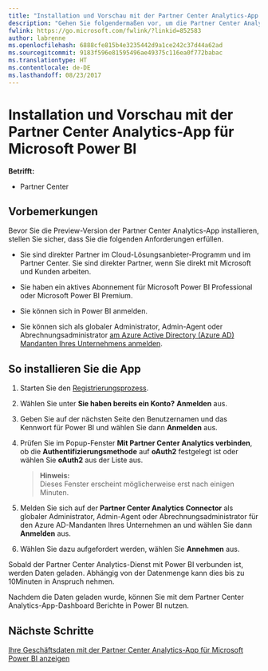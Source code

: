 ```yaml
---
title: "Installation und Vorschau mit der Partner Center Analytics-App für Microsoft Power BI | Partner Center"
description: "Gehen Sie folgendermaßen vor, um die Partner Center Analytics-App für Power BI anzusehen (für direkte Partner im CSP)."
fwlink: https://go.microsoft.com/fwlink/?linkid=852583
author: labrenne
ms.openlocfilehash: 6888cfe815b4e3235442d9a1ce242c37d44a62ad
ms.sourcegitcommit: 9183f596e81595496ae49375c116ea0f772babac
ms.translationtype: HT
ms.contentlocale: de-DE
ms.lasthandoff: 08/23/2017
---
```

# <a name="install-and-preview-the-partner-center-analytics-app-for-microsoft-power-bi"></a>Installation und Vorschau mit der Partner Center Analytics-App für Microsoft Power BI

**Betrifft:**

-   Partner Center

## <a name="before-you-begin"></a>Vorbemerkungen

Bevor Sie die Preview-Version der Partner Center Analytics-App installieren, stellen Sie sicher, dass Sie die folgenden Anforderungen erfüllen.

-   Sie sind direkter Partner im Cloud-Lösungsanbieter-Programm und im Partner Center. Sie sind direkter Partner, wenn Sie direkt mit Microsoft und Kunden arbeiten.

-   Sie haben ein aktives Abonnement für Microsoft Power BI Professional oder Microsoft Power BI Premium.

-   Sie können sich in Power BI anmelden.

-   Sie können sich als globaler Administrator, Admin-Agent oder Abrechnungsadministrator [am Azure Active Directory (Azure AD) Mandanten Ihres Unternehmens anmelden](azure-active-directory-tenants-and-partner-center.md).

## <a name="to-install-the-app"></a>So installieren Sie die App

1. Starten Sie den [Registrierungsprozess](https://app.powerbi.com/getdata/services/partneranalytics?cpcode=PartnerCenterAnalytics&getDataForceConnect=true&alwaysPromptForContentProviderCreds=true).

2. Wählen Sie unter **Sie haben bereits ein Konto?** **Anmelden** aus. 

3.  Geben Sie auf der nächsten Seite den Benutzernamen und das Kennwort für Power BI und wählen Sie dann **Anmelden** aus. 

4.  Prüfen Sie im Popup-Fenster **Mit Partner Center Analytics verbinden**, ob die **Authentifizierungsmethode** auf **oAuth2** festgelegt ist oder wählen Sie **oAuth2** aus der Liste aus. 

    >**Hinweis:**<br> Dieses Fenster erscheint möglicherweise erst nach einigen Minuten.

5.  Melden Sie sich auf der **Partner Center Analytics Connector** als globaler Administrator, Admin-Agent oder Abrechnungsadministrator für den Azure AD-Mandanten Ihres Unternehmen an und wählen Sie dann **Anmelden** aus.
 
6.  Wählen Sie dazu aufgefordert werden, wählen Sie **Annehmen** aus. 

Sobald der Partner Center Analytics-Dienst mit Power BI verbunden ist, werden Daten geladen. Abhängig von der Datenmenge kann dies bis zu 10Minuten in Anspruch nehmen. 

Nachdem die Daten geladen wurde, können Sie mit dem Partner Center Analytics-App-Dashboard Berichte in Power BI nutzen.

## <a name="next-steps"></a>Nächste Schritte

[Ihre Geschäftsdaten mit der Partner Center Analytics-App für Microsoft Power BI anzeigen](power-bi-app-for-direct-partners-use.md)
